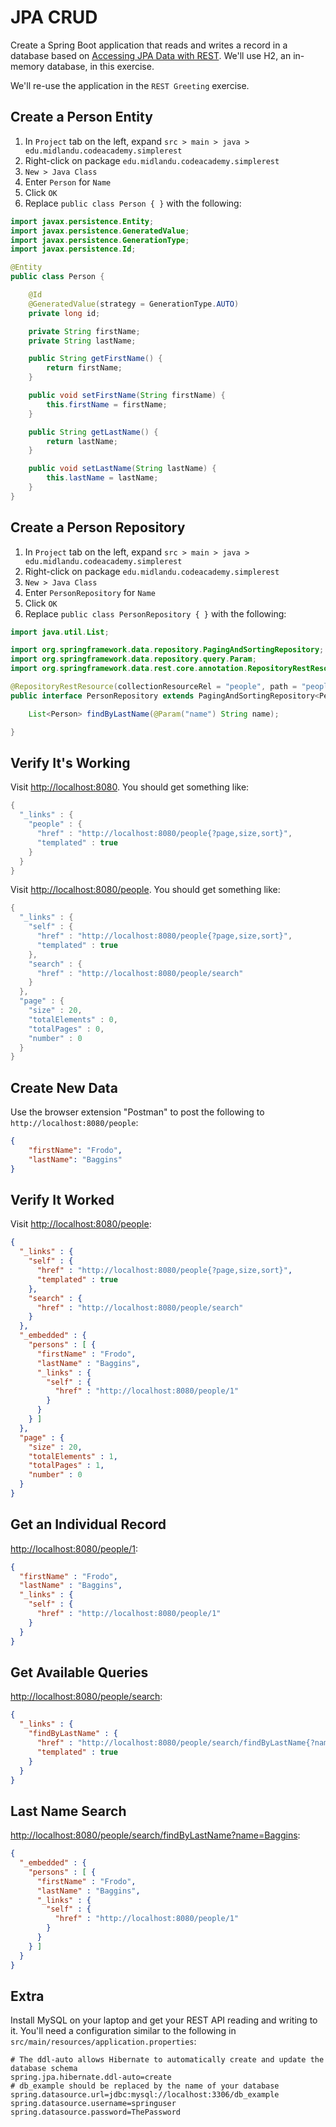 # JPA CRUD

Create a Spring Boot application that reads and writes a record in a database based on [Accessing JPA Data with REST](https://spring.io/guides/gs/accessing-data-rest/). We'll use H2, an in-memory database, in this exercise.

We'll re-use the application in the `REST Greeting` exercise.

## Create a Person Entity

1. In `Project` tab on the left, expand `src > main > java > edu.midlandu.codeacademy.simplerest`
2. Right-click on package `edu.midlandu.codeacademy.simplerest`
3. `New > Java Class`
4. Enter `Person` for `Name`
5. Click `OK`
6. Replace `public class Person { }` with the following:

```java
import javax.persistence.Entity;
import javax.persistence.GeneratedValue;
import javax.persistence.GenerationType;
import javax.persistence.Id;

@Entity
public class Person {

    @Id
    @GeneratedValue(strategy = GenerationType.AUTO)
    private long id;

    private String firstName;
    private String lastName;

    public String getFirstName() {
        return firstName;
    }

    public void setFirstName(String firstName) {
        this.firstName = firstName;
    }

    public String getLastName() {
        return lastName;
    }

    public void setLastName(String lastName) {
        this.lastName = lastName;
    }
}
```

## Create a Person Repository

1. In `Project` tab on the left, expand `src > main > java > edu.midlandu.codeacademy.simplerest`
2. Right-click on package `edu.midlandu.codeacademy.simplerest`
3. `New > Java Class`
4. Enter `PersonRepository` for `Name`
5. Click `OK`
6. Replace `public class PersonRepository { }` with the following:

```java
import java.util.List;

import org.springframework.data.repository.PagingAndSortingRepository;
import org.springframework.data.repository.query.Param;
import org.springframework.data.rest.core.annotation.RepositoryRestResource;

@RepositoryRestResource(collectionResourceRel = "people", path = "people")
public interface PersonRepository extends PagingAndSortingRepository<Person, Long> {

    List<Person> findByLastName(@Param("name") String name);

}
```

## Verify It's Working

Visit <http://localhost:8080>. You should get something like:

```java
{
  "_links" : {
    "people" : {
      "href" : "http://localhost:8080/people{?page,size,sort}",
      "templated" : true
    }
  }
}
```

Visit <http://localhost:8080/people>. You should get something like:

```java
{
  "_links" : {
    "self" : {
      "href" : "http://localhost:8080/people{?page,size,sort}",
      "templated" : true
    },
    "search" : {
      "href" : "http://localhost:8080/people/search"
    }
  },
  "page" : {
    "size" : 20,
    "totalElements" : 0,
    "totalPages" : 0,
    "number" : 0
  }
}
```

## Create New Data

Use the browser extension "Postman" to post the following to `http://localhost:8080/people`:

```json
{
    "firstName": "Frodo",
    "lastName": "Baggins"
}
```

## Verify It Worked

Visit <http://localhost:8080/people>:

```json
{
  "_links" : {
    "self" : {
      "href" : "http://localhost:8080/people{?page,size,sort}",
      "templated" : true
    },
    "search" : {
      "href" : "http://localhost:8080/people/search"
    }
  },
  "_embedded" : {
    "persons" : [ {
      "firstName" : "Frodo",
      "lastName" : "Baggins",
      "_links" : {
        "self" : {
          "href" : "http://localhost:8080/people/1"
        }
      }
    } ]
  },
  "page" : {
    "size" : 20,
    "totalElements" : 1,
    "totalPages" : 1,
    "number" : 0
  }
}
```

## Get an Individual Record

<http://localhost:8080/people/1>:

```json
{
  "firstName" : "Frodo",
  "lastName" : "Baggins",
  "_links" : {
    "self" : {
      "href" : "http://localhost:8080/people/1"
    }
  }
}
```

## Get Available Queries

<http://localhost:8080/people/search>:

```json
{
  "_links" : {
    "findByLastName" : {
      "href" : "http://localhost:8080/people/search/findByLastName{?name}",
      "templated" : true
    }
  }
}
```

## Last Name Search

<http://localhost:8080/people/search/findByLastName?name=Baggins>:

```json
{
  "_embedded" : {
    "persons" : [ {
      "firstName" : "Frodo",
      "lastName" : "Baggins",
      "_links" : {
        "self" : {
          "href" : "http://localhost:8080/people/1"
        }
      }
    } ]
  }
}
```

## Extra

Install MySQL on your laptop and get your REST API reading and writing to it. You'll need a configuration similar to the following in `src/main/resources/application.properties`:

```properties
# The ddl-auto allows Hibernate to automatically create and update the database schema
spring.jpa.hibernate.ddl-auto=create
# db_example should be replaced by the name of your database
spring.datasource.url=jdbc:mysql://localhost:3306/db_example
spring.datasource.username=springuser
spring.datasource.password=ThePassword
```
